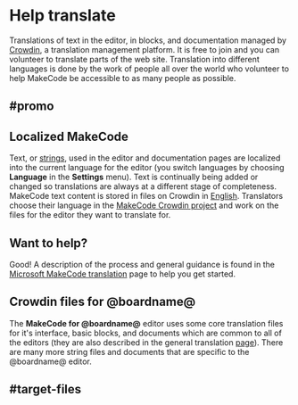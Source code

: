 # Help translate

Translations of text in the editor, in blocks, and documentation managed by [Crowdin](https://crowdin.com/project/kindscript), a translation management platform. It is free to join
and you can volunteer to translate parts of the web site. Translation into different languages is done by the work of people all over the world who volunteer to help MakeCode be accessible to as many people as possible.

## #promo

## Localized MakeCode

Text, or [strings](/types/string), used in the editor and documentation pages are localized into the current language for the editor (you switch languages by choosing **Language** in the **Settings** menu). Text is continually being added or changed so translations are always at a different stage of completeness. MakeCode text content is stored in files on Crowdin in [English](https://crowdin.com/project/kindscript/en#). Translators choose their language in the [MakeCode Crowdin project](https://crowdin.com/project/kindscript) and work on the files for the editor they want to translate for.

## Want to help?

Good! A description of the process and general guidance is found in the [Microsoft MakeCode translation](https://makecode.com/translate) page to help you get started.

## Crowdin files for @boardname@

The **MakeCode for @boardname@** editor uses some core translation files for it's interface, basic blocks, and documents which are common to all of the editors (they are also described in the general translation [page](https://makecode.com/translate)). There are many more string files and documents that are specific to the @boardname@ editor.

## #target-files
